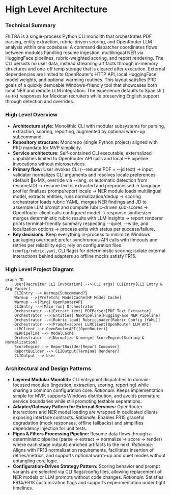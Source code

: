 # High Level Architecture

### Technical Summary
FILTRA is a single-process Python CLI monolith that orchestrates PDF parsing, entity extraction, rubric-driven scoring, and OpenRouter LLM analysis within one codebase. A command dispatcher coordinates flows between modules handling resume ingestion, multilingual NER via HuggingFace pipelines, rubric-weighted scoring, and report rendering. The CLI persists no user data, instead streaming artifacts through in-memory structures and one-off temp storage that is cleared after execution. External dependencies are limited to OpenRouter’s HTTP API, local HuggingFace model weights, and optional warming routines. This layout satisfies PRD goals of a quickly demoable Windows-friendly tool that showcases both local NER and remote LLM integration. The experience defaults to Spanish ( `es-MX`) responses for Mexican recruiters while preserving English support through detection and overrides. 

### High Level Overview
- **Architecture style:** Monolithic CLI with modular subsystems for parsing, extraction, scoring, reporting, augmented by optional warm-up subcommand.
- **Repository structure:** Monorepo (single Python project) aligned with PRD mandate for MVP simplicity.
- **Service architecture:** Self-contained CLI executable; externalized capabilities limited to OpenRouter API calls and local HF pipeline invocations without microservices.
- **Primary flow:** User invokes CLI (--resume PDF + --jd text) → input validator normalizes CLI arguments and resolves locale preferences (default s-MX, override via --lang, or automatic detection from resume/JD) → resume text is extracted and preprocessed → language profiler finalizes prompt/report locale → NER module loads multilingual model, extracts entities, runs normalization/dedup → scoring orchestrator loads rubric YAML, merges NER findings and JD to assemble LLM prompt and compute rubric-driven sub-scores → OpenRouter client calls configured model → response synthesizer merges deterministic rubric results with LLM insights → report renderer prints terminal-friendly summary respecting --quiet, --wide, and localization options → process exits with status per success/failure.
- **Key decisions:** Keep everything in-process to minimize Windows packaging overhead; prefer synchronous API calls with timeouts and retries per reliability epic; rely on configuration files (`config/rubric.yaml`, CLI flags) for deterministic scoring; isolate external interactions behind adapters so offline mocks satisfy FR15.

### High Level Project Diagram
```mermaid
graph TD
    User[Recruiter CLI Invocation] -->|CLI args| CLIEntry[CLI Entry & Arg Parser]
    CLIEntry --> Warmup{Subcommand?}
    Warmup -->|Prefetch| ModelCache[HF Model Cache]
    Warmup -->|Ping| OpenRouterAPI
    CLIEntry -->|Main run| Orchestrator
    Orchestrator -->|Extract text| PDFParser[PDF Text Extractor]
    Orchestrator -->|Entities| NERPipeline[HuggingFace NER Pipeline]
    Orchestrator -->|Rubric load| RubricLoader[Rubric Config (YAML)]
    Orchestrator -->|Prompt+score| LLMClient[OpenRouter LLM API]
    LLMClient --> OpenRouterAPI[(OpenRouter)]
    NERPipeline --> ModelCache
    Orchestrator -->|Normalize & merge| ScoreEngine[Scoring & Normalization]
    ScoreEngine --> ReportBuilder[Report Composer]
    ReportBuilder --> CLIOutput[Terminal Renderer]
    CLIOutput --> User
```

### Architectural and Design Patterns
- **Layered Modular Monolith:** CLI entrypoint dispatches to domain-focused modules (ingestion, extraction, scoring, reporting) while sharing a common configuration core. _Rationale:_ Keeps implementation simple for MVP, supports Windows distribution, and avoids premature service boundaries while still promoting testable separations.
- **Adapter/Gateway Pattern for External Services:** OpenRouter interactions and NER model loading are wrapped in dedicated clients exposing interface contracts. _Rationale:_ Enables FR15 graceful degradation (mock responses, offline fallbacks) and simplifies dependency injection for unit tests.
- **Pipes & Filters Processing Pipeline:** Resume data flows through a deterministic pipeline (parse → extract → normalize → score → render) where each stage outputs enriched artifacts to the next. _Rationale:_ Aligns with FR13 normalization requirements, facilitates insertion of retries/metrics, and supports optional warm-up and quiet modes without entangling core logic.
- **Configuration-Driven Strategy Pattern:** Scoring behavior and prompt variants are selected via CLI flags/config files, allowing replacement of NER models or LLM prompts without code changes. _Rationale:_ Satisfies FR14/FR18 customization flags and supports experimentation under tight timelines.